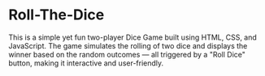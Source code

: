 # Roll-The-Dice
This is a simple yet fun two-player Dice Game built using HTML, CSS, and JavaScript. The game simulates the rolling of two dice and displays the winner based on the random outcomes — all triggered by a "Roll Dice" button, making it interactive and user-friendly.
